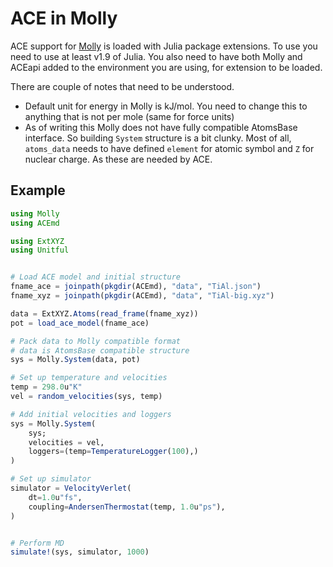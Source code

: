 # ACE in Molly

ACE support for [Molly](https://github.com/JuliaMolSim/Molly.jl) is loaded with Julia package extensions.
To use you need to use at least v1.9 of Julia. You also need to have both Molly and ACEapi added to the environment you are using, for extension to be loaded.

There are couple of notes that need to be understood.

- Default unit for energy in Molly is kJ/mol. You need to change this to anything that is not per mole (same for force units)
- As of writing this Molly does not have fully compatible AtomsBase interface. So building `System` structure is a bit clunky. Most of all, `atoms_data` needs to have defined `element` for atomic symbol and `Z` for nuclear charge. As these are needed by ACE.

## Example

```julia
using Molly
using ACEmd

using ExtXYZ
using Unitful


# Load ACE model and initial structure
fname_ace = joinpath(pkgdir(ACEmd), "data", "TiAl.json")
fname_xyz = joinpath(pkgdir(ACEmd), "data", "TiAl-big.xyz")

data = ExtXYZ.Atoms(read_frame(fname_xyz))
pot = load_ace_model(fname_ace)

# Pack data to Molly compatible format
# data is AtomsBase compatible structure
sys = Molly.System(data, pot)

# Set up temperature and velocities
temp = 298.0u"K"
vel = random_velocities(sys, temp)

# Add initial velocities and loggers
sys = Molly.System(
    sys;
    velocities = vel,
    loggers=(temp=TemperatureLogger(100),)
)

# Set up simulator
simulator = VelocityVerlet(
    dt=1.0u"fs",
    coupling=AndersenThermostat(temp, 1.0u"ps"),
)


# Perform MD
simulate!(sys, simulator, 1000)
```
